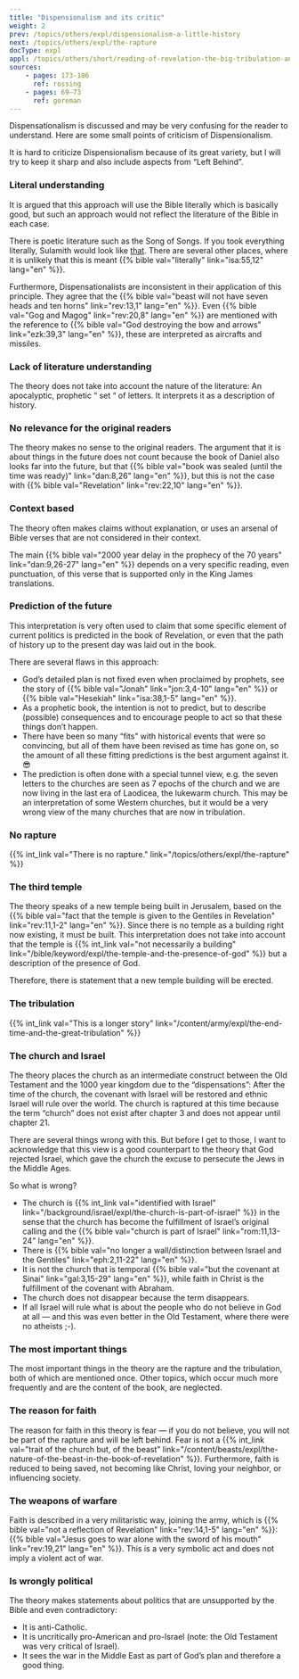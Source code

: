 ```yaml
---
title: "Dispensionalism and its critic"
weight: 2
prev: /topics/others/expl/dispensionalism-a-little-history
next: /topics/others/expl/the-rapture
docType: expl
appl: /topics/others/short/reading-of-revelation-the-big-tribulation-and-the-rapture
sources: 
    - pages: 173-186
      ref: rossing
    - pages: 69–73
      ref: goreman
---
```


Dispensationalism is discussed and may be very confusing for the reader to understand. Here are some small points of criticism of Dispensionalism.

It is hard to criticize Dispensionalism because of its great variety, but I will try to keep it sharp and also include aspects from “Left Behind”.

### Literal understanding

<a name="dac4"></a>
It is argued that this approach will use the Bible literally which is basically good, but such an approach would not reflect the literature of the Bible in each case.

There is poetic literature such as the Song of Songs. If you took everything literally, Sulamith would look like [that](https://www.pinterest.com/pin/414894184412811101/). There are several other places, where it is unlikely that this is meant {{% bible val="literally" link="isa:55,12" lang="en" %}}.

Furthermore, Dispensationalists are inconsistent in their application of this principle. They agree that the {{% bible val="beast will not have seven heads and ten horns" link="rev:13,1" lang="en" %}}. Even {{% bible val="Gog and Magog" link="rev:20,8" lang="en" %}} are mentioned with the reference to {{% bible val="God destroying the bow and arrows" link="ezk:39,3" lang="en" %}}, these are interpreted as aircrafts and missiles.

### Lack of literature understanding

<a name="6ad3"></a>
The theory does not take into account the nature of the literature: An apocalyptic, prophetic “ set “ of letters. It interprets it as a description of history.

### No relevance for the original readers

<a name="ae8f"></a>
The theory makes no sense to the original readers. The argument that it is about things in the future does not count because the book of Daniel also looks far into the future, but that {{% bible val="book was sealed (until the time was ready)" link="dan:8,26" lang="en" %}}, but this is not the case with {{% bible val="Revelation" link="rev:22,10" lang="en" %}}.

### Context based

<a name="eba9"></a>
The theory often makes claims without explanation, or uses an arsenal of Bible verses that are not considered in their context.

The main {{% bible val="2000 year delay in the prophecy of the 70 years" link="dan:9,26-27" lang="en" %}} depends on a very specific reading, even punctuation, of this verse that is supported only in the King James translations.

### Prediction of the future

<a name="96d8"></a>
This interpretation is very often used to claim that some specific element of current politics is predicted in the book of Revelation, or even that the path of history up to the present day was laid out in the book.

There are several flaws in this approach:

- God’s detailed plan is not fixed even when proclaimed by prophets, see the story of {{% bible val="Jonah" link="jon:3,4-10" lang="en" %}} or {{% bible val="Hesekiah" link="isa:38,1-5" lang="en" %}}.
- As a prophetic book, the intention is not to predict, but to describe (possible) consequences and to encourage people to act so that these things don’t happen.
- There have been so many “fits” with historical events that were so convincing, but all of them have been revised as time has gone on, so the amount of all these fitting predictions is the best argument against it. 😎
- The prediction is often done with a special tunnel view, e.g. the seven letters to the churches are seen as 7 epochs of the church and we are now living in the last era of Laodicea, the lukewarm church. This may be an interpretation of some Western churches, but it would be a very wrong view of the many churches that are now in tribulation.

### No rapture

<a name="436d"></a>
{{% int_link val="There is no rapture." link="/topics/others/expl/the-rapture" %}}

### The third temple

<a name="3d3b"></a>
The theory speaks of a new temple being built in Jerusalem, based on the {{% bible val="fact that the temple is given to the Gentiles in Revelation" link="rev:11,1-2" lang="en" %}}. Since there is no temple as a building right now existing, it must be built. This interpretation does not take into account that the temple is {{% int_link val="not necessarily a building" link="/bible/keyword/expl/the-temple-and-the-presence-of-god" %}} but a description of the presence of God.

Therefore, there is statement that a new temple building will be erected.

### The tribulation

<a name="629d"></a>
{{% int_link val="This is a longer story" link="/content/army/expl/the-end-time-and-the-great-tribulation" %}}

### The church and Israel

<a name="40c6"></a>
The theory places the church as an intermediate construct between the Old Testament and the 1000 year kingdom due to the “dispensations”: After the time of the church, the covenant with Israel will be restored and ethnic Israel will rule over the world. The church is raptured at this time because the term “church” does not exist after chapter 3 and does not appear until chapter 21.

There are several things wrong with this. But before I get to those, I want to acknowledge that this view is a good counterpart to the theory that God rejected Israel, which gave the church the excuse to persecute the Jews in the Middle Ages.

So what is wrong?

- The church is {{% int_link val="identified with Israel" link="/background/israel/expl/the-church-is-part-of-israel" %}} in the sense that the church has become the fulfillment of Israel’s original calling and the {{% bible val="church is part of Israel" link="rom:11,13-24" lang="en" %}}.
- There is {{% bible val="no longer a wall/distinction between Israel and the Gentiles" link="eph:2,11-22" lang="en" %}}.
- It is not the church that is temporal {{% bible val="but the covenant at Sinai" link="gal:3,15-29" lang="en" %}}, while faith in Christ is the fulfillment of the covenant with Abraham.
- The church does not disappear because the term disappears.
- If all Israel will rule what is about the people who do not believe in God at all — and this was even better in the Old Testament, where there were no atheists ;-).

### The most important things

<a name="e917"></a>
The most important things in the theory are the rapture and the tribulation, both of which are mentioned once. Other topics, which occur much more frequently and are the content of the book, are neglected.

### The reason for faith

<a name="9d26"></a>
The reason for faith in this theory is fear — if you do not believe, you will not be part of the rapture and will be left behind. Fear is not a {{% int_link val="trait of the church but, of the beast" link="/content/beasts/expl/the-nature-of-the-beast-in-the-book-of-revelation" %}}. Furthermore, faith is reduced to being saved, not becoming like Christ, loving your neighbor, or influencing society.

### The weapons of warfare

<a name="14cf"></a>
Faith is described in a very militaristic way, joining the army, which is {{% bible val="not a reflection of Revelation" link="rev:14,1-5" lang="en" %}}: {{% bible val="Jesus goes to war alone with the sword of his mouth" link="rev:19,21" lang="en" %}}. This is a very symbolic act and does not imply a violent act of war.

### Is wrongly political

<a name="3bc8"></a>
The theory makes statements about politics that are unsupported by the Bible and even contradictory:

- It is anti-Catholic.
- It is uncritically pro-American and pro-Israel (note: the Old Testament was very critical of Israel).
- It sees the war in the Middle East as part of God’s plan and therefore a good thing.
